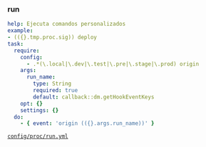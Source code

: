 ### run

```yml
help: Ejecuta comandos personalizados
example:
- (({}.tmp.proc.sig)) deploy
task:
  require:
    config:
      - .*(\.local|\.dev|\.test|\.pre|\.stage|\.prod) origin
    args:
      run_name:
        type: String
        required: true
        default: callback::dm.getHookEventKeys
    opt: {}
    settings: {}
  do:
    - { event: 'origin (({}.args.run_name))' }
```
[```config/proc/run.yml```](../config/proc/run.yml)
